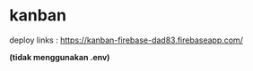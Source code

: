 # kanban

deploy links : https://kanban-firebase-dad83.firebaseapp.com/

**(tidak menggunakan .env)**

